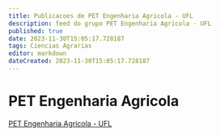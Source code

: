 ```yaml
---
title: Publicacoes de PET Engenharia Agricola - UFL 
description: feed do grupo PET Engenharia Agricola - UFL
published: true
date: 2023-11-30T15:05:17.728187
tags: Ciencias Agrarias
editor: markdown
dateCreated: 2023-11-30T15:05:17.728187
---
```


# PET Engenharia Agricola
[PET Engenharia Agricola - UFL](/grupo/140PETEngenhariaAgricolaUFL)